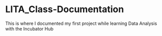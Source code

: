 # LITA_Class-Documentation
This is where I documented my first project while learning Data Analysis with the Incubator Hub
